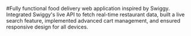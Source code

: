 #Fully functional food delivery web application inspired by Swiggy. Integrated Swiggy's live API to fetch real-time restaurant data, built a live search feature, implemented advanced cart management, and ensured responsive design for all devices.
